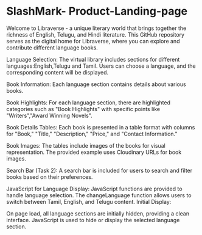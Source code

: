 # SlashMark- Product-Landing-page
Welcome to Libraverse - a unique literary world that brings together the richness of English, Telugu, and Hindi literature. This GitHub repository serves as the digital home for Libraverse, where you can explore and contribute different language books.

Language Selection: The virtual library includes sections for different languages:English,Telugu and Tamil. Users can choose a language, and the corresponding content will be displayed.

Book Information: Each language section contains details about various books.

Book Highlights: For each language section, there are highlighted categories such as "Book Highlights" with specific points like "Writers","Award Winning Novels".

Book Details Tables: Each book is presented in a table format with columns for "Book," "Title," "Description," "Price," and "Contact Information."

Book Images: The tables include images of the books for visual representation. The provided example uses Cloudinary URLs for book images.

Search Bar (Task 2): A search bar is included for users to search and filter books based on their preferences.

JavaScript for Language Display: JavaScript functions are provided to handle language selection. The changeLanguage function allows users to switch between Tamil, English, and Telugu content. Initial Display:

On page load, all language sections are initially hidden, providing a clean interface. JavaScript is used to hide or display the selected language section.
